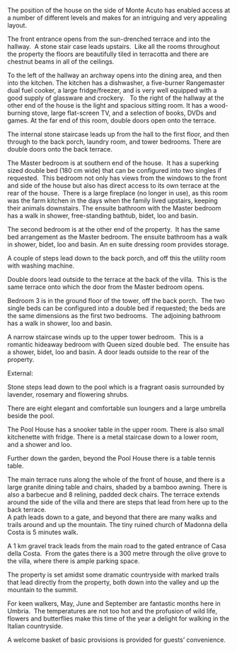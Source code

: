 The position of the house on the side of Monte Acuto has enabled access at a number of different levels and makes for an intriguing and very appealing layout.

The front entrance opens from the sun-drenched terrace and into the hallway.  A stone stair case leads upstairs.  Like all the rooms throughout the property the floors are beautifully tiled in terracotta and there are chestnut beams in all of the ceilings. 

To the left of the hallway an archway opens into the dining area, and then into the kitchen.
The kitchen has a dishwasher, a five-burner Rangemaster dual fuel cooker, a large fridge/freezer, and is very well equipped with a good supply of glassware and crockery.
 
To the right of the hallway at the other end of the house is the light and spacious sitting room.  It has a wood-burning stove, large flat-screen TV, and a selection of books, DVDs and games.
At the far end of this room, double doors open onto the terrace.

The internal stone staircase leads up from the hall to the first floor, and then through to the back porch, laundry room, and tower bedrooms.  There are double doors onto the back terrace.

The Master bedroom is at southern end of the house.  It has a superking sized double bed (180 cm wide) that can be configured into two singles if requested.  This bedroom not only has views from the windows to the front and side of the house but also has direct access to its own terrace at the rear of the house.  There is a large fireplace (no longer in use), as this room was the farm kitchen in the days when the family lived upstairs, keeping their animals downstairs.
The ensuite bathroom with the Master bedroom has a walk in shower, free-standing bathtub, bidet, loo and basin.


The second bedroom is at the other end of the property.  It has the same bed arrangement as the Master bedroom.  The ensuite bathroom has a walk in shower, bidet, loo and basin.
An en suite dressing room provides storage.

A couple of steps lead down to the back porch, and off this the utility room with washing machine.

Double doors lead outside to the terrace at the back of the villa.  This is the same terrace onto which the door from the Master bedroom opens.

Bedroom 3 is in the ground floor of the tower, off the back porch.  The two single beds can be configured into a double bed if requested; the beds are the same dimensions as the first two bedrooms.  The adjoining bathroom has a walk in shower, loo and basin.

A narrow staircase winds up to the upper tower bedroom.  This is a romantic hideaway bedroom with Queen sized double bed.  The ensuite has a shower, bidet, loo and basin.
A door leads outside to the rear of the property.

External:

Stone steps lead down to the pool which is a fragrant oasis surrounded by lavender, rosemary and flowering shrubs.

There are eight elegant and comfortable sun loungers and a large umbrella beside the pool.

The Pool House has a snooker table in the upper room. There is also small kitchenette with fridge.  There is a metal staircase down to a lower room, and a shower and loo.

Further down the garden, beyond the Pool House there is a table tennis table.

The main terrace runs along the whole of the front of house, and there is a large granite dining table and chairs, shaded by a bamboo awning.  There is also a barbecue and 8 relining, padded deck chairs.
The terrace extends around the side of the villa and there are steps that lead from here up to the back terrace.  
A path leads down to a gate, and beyond that there are many walks and trails around and up the mountain.  The tiny ruined church of Madonna della Costa is 5 minutes walk. 

A 1 km gravel track leads from the main road to the gated entrance of Casa della Costa.  From the gates there is a 300 metre through the olive grove to the villa, where there is ample parking space.



The property is set amidst some dramatic countryside with marked trails that lead directly from the property, both down into the valley and up the mountain to the summit.

For keen walkers, May, June and September are fantastic months here in Umbria.  The temperatures are not too hot and the profusion of wild life, flowers and butterflies make this time of the year a delight for walking in the Italian countryside.

A welcome basket of basic provisions is provided for guests’ convenience.